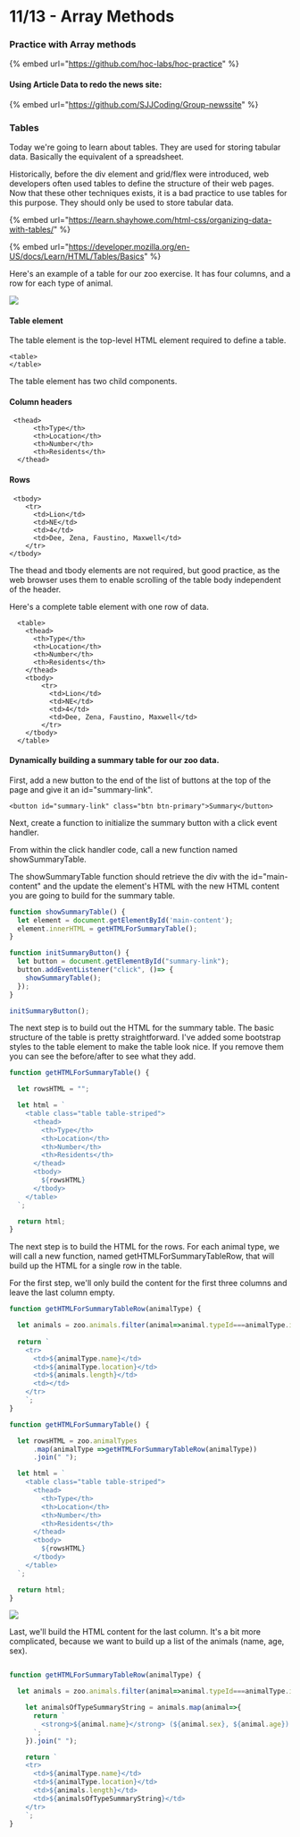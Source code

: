 # 11/13 - Array Methods

### Practice with Array methods

{% embed url="https://github.com/hoc-labs/hoc-practice" %}

#### Using Article Data to redo the news site:

{% embed url="https://github.com/SJJCoding/Group-newssite" %}

### Tables

Today we're going to learn about tables. They are used for storing tabular data. Basically the equivalent of a spreadsheet.&#x20;

Historically, before the div element and grid/flex were introduced, web developers often used tables to define the structure of their web pages. Now that these other techniques exists, it is a bad practice to use tables for this purpose. They should only be used to store tabular data.

{% embed url="https://learn.shayhowe.com/html-css/organizing-data-with-tables/" %}

{% embed url="https://developer.mozilla.org/en-US/docs/Learn/HTML/Tables/Basics" %}

Here's an example of a table for our zoo exercise. It has four columns, and a row for each type of animal.

![](<../.gitbook/assets/image (101) (1).png>)

#### Table element

The table element is the top-level HTML element required to define a table.&#x20;

```markup
<table>
</table>
```

The table element has two child components.

#### Column headers

```markup
 <thead>
      <th>Type</th>
      <th>Location</th>
      <th>Number</th>
      <th>Residents</th>
  </thead>
```

#### Rows

```markup
 <tbody>
    <tr>
      <td>Lion</td>
      <td>NE</td>
      <td>4</td>
      <td>Dee, Zena, Faustino, Maxwell</td>
    </tr>
</tbody>
```

The thead and tbody elements are not required, but good practice, as the web browser uses them to enable scrolling of the table body independent of the header.

Here's a complete table element with one row of data.

```markup
  <table>
    <thead>
      <th>Type</th>
      <th>Location</th>
      <th>Number</th>
      <th>Residents</th>
    </thead>
    <tbody>
        <tr>
          <td>Lion</td>
          <td>NE</td>
          <td>4</td>
          <td>Dee, Zena, Faustino, Maxwell</td>
        </tr>
    </tbody>
  </table>

```

#### Dynamically building a summary table for our zoo data.

First, add a new button to the end of the list of buttons at the top of the page and give it an id="summary-link".

```markup
<button id="summary-link" class="btn btn-primary">Summary</button>
```

Next, create a function to initialize the summary button with a click event handler.

From within the click handler code, call a new function named showSummaryTable.

The showSummaryTable function should retrieve the div with the id="main-content" and the update the element's HTML with the new HTML content you are going to build for the summary table.

```javascript
function showSummaryTable() {
  let element = document.getElementById('main-content');
  element.innerHTML = getHTMLForSummaryTable();
}

function initSummaryButton() {
  let button = document.getElementById("summary-link");
  button.addEventListener("click", ()=> {
    showSummaryTable();
  });
}

initSummaryButton();
```

The next step is to build out the HTML for the summary table. The basic structure of the table is pretty straightforward. I've added some bootstrap styles to the table element to make the table look nice. If you remove them you can see the before/after to see what they add.

```javascript
function getHTMLForSummaryTable() {

  let rowsHTML = "";

  let html = `
    <table class="table table-striped">
      <thead>
        <th>Type</th>
        <th>Location</th>
        <th>Number</th>
        <th>Residents</th>
      </thead>
      <tbody>
        ${rowsHTML}
      </tbody>
    </table>
  `;

  return html;
}
```

The next step is to build the HTML for the rows. For each animal type, we will call a new function, named getHTMLForSummaryTableRow, that will build up the HTML for a single row in the table.

For the first step, we'll only build the content for the first three columns and leave the last column empty.

```javascript
function getHTMLForSummaryTableRow(animalType) {

  let animals = zoo.animals.filter(animal=>animal.typeId===animalType.id);
  
  return `
    <tr>
      <td>${animalType.name}</td>
      <td>${animalType.location}</td>
      <td>${animals.length}</td>
      <td></td>
    </tr>
    `;
}

function getHTMLForSummaryTable() {

  let rowsHTML = zoo.animalTypes
      .map(animalType =>getHTMLForSummaryTableRow(animalType))
      .join(" ");

  let html = `
    <table class="table table-striped">
      <thead>
        <th>Type</th>
        <th>Location</th>
        <th>Number</th>
        <th>Residents</th>
      </thead>
      <tbody>
        ${rowsHTML}
      </tbody>
    </table>
  `;

  return html;
}
```

![](<../.gitbook/assets/image (102) (1).png>)

Last, we'll build the HTML content for the last column. It's a bit more complicated, because we want to build up a list of the animals (name, age, sex).

```javascript

function getHTMLForSummaryTableRow(animalType) {

  let animals = zoo.animals.filter(animal=>animal.typeId===animalType.id);

    let animalsOfTypeSummaryString = animals.map(animal=>{
      return `
        <strong>${animal.name}</strong> (${animal.sex}, ${animal.age})
      `;
    }).join(" ");

    return `
    <tr>
      <td>${animalType.name}</td>
      <td>${animalType.location}</td>
      <td>${animals.length}</td>
      <td>${animalsOfTypeSummaryString}</td>
    </tr>
    `;
}
```

###
